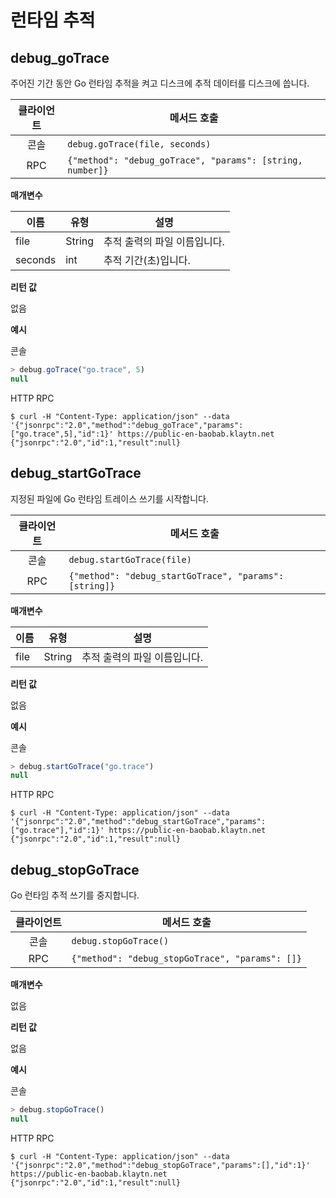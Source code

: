 # 런타임 추적

## debug_goTrace <a id="debug_gotrace"></a>

주어진 기간 동안 Go 런타임 추적을 켜고 디스크에
추적 데이터를 디스크에 씁니다.

| 클라이언트 | 메서드 호출 |
|:-------:|-----------------------------------------------------------|
| 콘솔 | `debug.goTrace(file, seconds)` |
| RPC | `{"method": "debug_goTrace", "params": [string, number]}` |

**매개변수**

| 이름 | 유형 | 설명 |
| --- | --- | --- |
| file | String | 추적 출력의 파일 이름입니다. |
| seconds | int | 추적 기간(초)입니다. |

**리턴 값**

없음

**예시**

콘솔
```javascript
> debug.goTrace("go.trace", 5)
null
```
HTTP RPC

```shell
$ curl -H "Content-Type: application/json" --data '{"jsonrpc":"2.0","method":"debug_goTrace","params":["go.trace",5],"id":1}' https://public-en-baobab.klaytn.net
{"jsonrpc":"2.0","id":1,"result":null}
```


## debug_startGoTrace <a id="debug_startgotrace"></a>

지정된 파일에 Go 런타임 트레이스 쓰기를 시작합니다.

| 클라이언트 | 메서드 호출 |
|:-------:|--------------------------------------------------------|
| 콘솔 | `debug.startGoTrace(file)` |
| RPC | `{"method": "debug_startGoTrace", "params": [string]}` |

**매개변수**

| 이름 | 유형 | 설명 |
| --- | --- | --- |
| file | String | 추적 출력의 파일 이름입니다. |

**리턴 값**

없음

**예시**

콘솔
```javascript
> debug.startGoTrace("go.trace")
null
```
HTTP RPC
```shell
$ curl -H "Content-Type: application/json" --data '{"jsonrpc":"2.0","method":"debug_startGoTrace","params":["go.trace"],"id":1}' https://public-en-baobab.klaytn.net
{"jsonrpc":"2.0","id":1,"result":null}
```


## debug_stopGoTrace <a id="debug_stopgotrace"></a>

Go 런타임 추적 쓰기를 중지합니다.

| 클라이언트 | 메서드 호출 |
|:-------:|---------------------------------------------------|
| 콘솔 | `debug.stopGoTrace()` |
| RPC | `{"method": "debug_stopGoTrace", "params": []}` |

**매개변수**

없음

**리턴 값**

없음

**예시**

콘솔
```javascript
> debug.stopGoTrace()
null
```
HTTP RPC
```shell
$ curl -H "Content-Type: application/json" --data '{"jsonrpc":"2.0","method":"debug_stopGoTrace","params":[],"id":1}' https://public-en-baobab.klaytn.net
{"jsonrpc":"2.0","id":1,"result":null}
```

